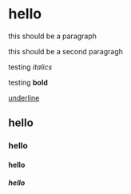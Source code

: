 # hello
this should be a paragraph

this should be a second paragragh

testing *italics*

testing **bold**

<u>underline</u>
## hello
### hello
#### hello
##### hello
